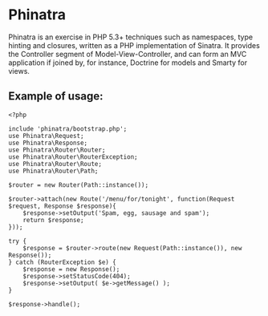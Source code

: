 Phinatra
========

Phinatra is an exercise in PHP 5.3+ techniques such as namespaces, type hinting and closures, written as a PHP implementation of Sinatra. It provides the Controller segment of Model-View-Controller, and can form an MVC application if joined by, for instance, Doctrine for models and Smarty for views. 

Example of usage:
-----------------

	<?php

	include 'phinatra/bootstrap.php';
	use Phinatra\Request;
	use Phinatra\Response;
	use Phinatra\Router\Router;
	use Phinatra\Router\RouterException;
	use Phinatra\Router\Route;
	use Phinatra\Router\Path;

	$router = new Router(Path::instance());

	$router->attach(new Route('/menu/for/tonight', function(Request $request, Response $response){
		$response->setOutput('Spam, egg, sausage and spam');
		return $response;
	}));

	try {
		$response = $router->route(new Request(Path::instance()), new Response());
	} catch (RouterException $e) {
		$response = new Response();
		$response->setStatusCode(404);
		$response->setOutput( $e->getMessage() );
	}

	$response->handle();



